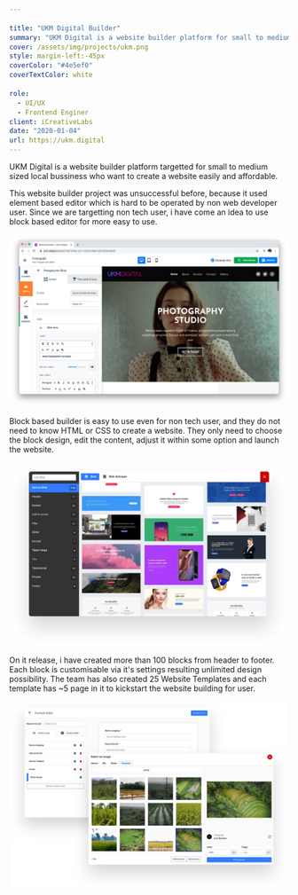 ```yaml
---

title: "UKM Digital Builder"
summary: "UKM Digital is a website builder platform for small to medium size business. With it's block based editor it's never been easy to create a website. Just select block design, edit the content and publish it."
cover: /assets/img/projects/ukm.png
style: margin-left:-45px
coverColor: "#4e5ef0"
coverTextColor: white

role:
  - UI/UX
  - Frontend Enginer
client: iCreativeLabs
date: "2020-01-04"
url: https://ukm.digital
---
```


UKM Digital is a website builder platform targetted for small to medium sized local bussiness who want to create a website easily and affordable.

This website builder project was unsuccessful before, because it used element based editor which is hard to be operated by non web developer user. Since we are targetting non tech user, i have come an idea to use block based editor for more easy to use.

![User Interface](./images/ui.png)

Block based builder is easy to use even for non tech user, and they do not need to know HTML or CSS to create a website. They only need to choose the block design, edit the content, adjust it within some option and launch the website.

![Block Selector](./images/blocks.png)

On it release, i have created more than 100 blocks from header to footer. Each block is customisable via it's settings resulting unlimited design possibility. The team has also created 25 Website Templates and each template has ~5 page in it to kickstart the website building for user.


![Form Builder & Media Picker](./images/form-unsplash.png)

<Gallery :thumbnail="true" folder="gallery-ukm" :images="[{filename:'template-1.jpg', w:800, h:2380},{filename:'template-2.jpg', w:800, h:2070},{filename:'template-3.jpg', w:800, h:1360},{filename:'template-4.jpg', w:800, h:2260},{filename:'template-5.jpg', w:800, h:2226},{filename:'template-6.jpg', w:800, h:1983},{filename:'template-7.jpg', w:800, h:1564},{filename:'template-8.jpg', w:800, h:1465},{filename:'template-9.jpg', w:800, h:1910},{filename:'template-10.jpg', w:800, h:3719},{filename:'template-11.jpg', w:800, h:2370},{filename:'template-12.jpg', w:800, h:3056},{filename:'template-13.jpg', w:800, h:3103},{filename:'template-14.jpg', w:800, h:2589},{filename:'template-15.jpg', w:800, h:3136},{filename:'template-16.jpg', w:800, h:3613},{filename:'template-17.jpg', w:800, h:2999},{filename:'template-18.jpg', w:800, h:2072},{filename:'template-19.jpg', w:800, h:2943},{filename:'template-20.jpg', w:800, h:2186},{filename:'template-21.jpg', w:800, h:2220},{filename:'template-22.jpg', w:800, h:1784},{filename:'template-23.jpg', w:800, h:1821},{filename:'template-24.jpg', w:800, h:2047},{filename:'template-25.jpg', w:800, h:2397}]" />